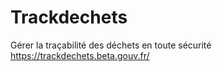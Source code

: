 # Trackdechets
Gérer la traçabilité des déchets en toute sécurité https://trackdechets.beta.gouv.fr/
